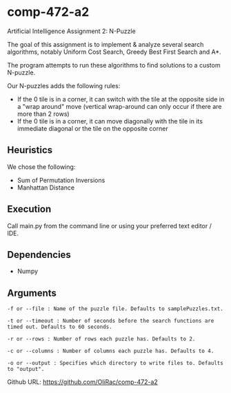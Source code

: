 # comp-472-a2
 Artificial Intelligence Assignment 2: N-Puzzle

The goal of this assignment is to implement & analyze several search algorithms, notably Uniform Cost Search, Greedy Best First Search and A*.

The program attempts to run these algorithms to find solutions to a custom N-puzzle.

Our N-puzzles adds the following rules:
- If the 0 tile is in a corner, it can switch with the tile at the opposite side in a "wrap around" move (vertical wrap-around can only occur if there are more than 2 rows)
- If the 0 tile is in a corner, it can move diagonally with the tile in its immediate diagonal or the tile on the opposite corner


## Heuristics

We chose the following:
- Sum of Permutation Inversions
- Manhattan Distance

## Execution

Call main.py from the command line or using your preferred text editor / IDE.

## Dependencies

- Numpy

## Arguments
```
-f or --file : Name of the puzzle file. Defaults to samplePuzzles.txt.

-t or --timeout : Number of seconds before the search functions are timed out. Defaults to 60 seconds.

-r or --rows : Number of rows each puzzle has. Defaults to 2.

-c or --columns : Number of columns each puzzle has. Defaults to 4.

-o or --output : Specifies which directory to write files to. Defaults to "output".
```

Github URL: https://github.com/OliRac/comp-472-a2 <br />

